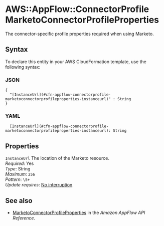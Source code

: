 # AWS::AppFlow::ConnectorProfile MarketoConnectorProfileProperties<a name="aws-properties-appflow-connectorprofile-marketoconnectorprofileproperties"></a>

 The connector\-specific profile properties required when using Marketo\. 

## Syntax<a name="aws-properties-appflow-connectorprofile-marketoconnectorprofileproperties-syntax"></a>

To declare this entity in your AWS CloudFormation template, use the following syntax:

### JSON<a name="aws-properties-appflow-connectorprofile-marketoconnectorprofileproperties-syntax.json"></a>

```
{
  "[InstanceUrl](#cfn-appflow-connectorprofile-marketoconnectorprofileproperties-instanceurl)" : String
}
```

### YAML<a name="aws-properties-appflow-connectorprofile-marketoconnectorprofileproperties-syntax.yaml"></a>

```
  [InstanceUrl](#cfn-appflow-connectorprofile-marketoconnectorprofileproperties-instanceurl): String
```

## Properties<a name="aws-properties-appflow-connectorprofile-marketoconnectorprofileproperties-properties"></a>

`InstanceUrl`  <a name="cfn-appflow-connectorprofile-marketoconnectorprofileproperties-instanceurl"></a>
 The location of the Marketo resource\.   
*Required*: Yes  
*Type*: String  
*Maximum*: `256`  
*Pattern*: `\S+`  
*Update requires*: [No interruption](https://docs.aws.amazon.com/AWSCloudFormation/latest/UserGuide/using-cfn-updating-stacks-update-behaviors.html#update-no-interrupt)

## See also<a name="aws-properties-appflow-connectorprofile-marketoconnectorprofileproperties--seealso"></a>
+ [MarketoConnectorProfileProperties](https://docs.aws.amazon.com/appflow/1.0/APIReference/API_MarketoConnectorProfileProperties.html) in the *Amazon AppFlow API Reference*\.

